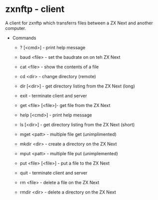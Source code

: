 # zxnftp - client

A client for zxnftp which transferrs files between a ZX Next and
another computer.

- Commands

    - ? [\<cmd>] - print help message

    - baud \<file> - set the baudrate on on teh ZX Next
    
    - cat \<file> - show the contents of a file
    
    - cd \<dir> - change directory (remote)

    - dir [\<dir>] - get directory listing from the ZX Next (long)

    - exit - terminate client and server

    - get \<file> [\<file>]- get file from the ZX Next

    - help [\<cmd>] - print help message

    - ls [\<dir>] - get directory listing from the ZX Next (short)

    - mget \<patt> - multiple file get (unimplimented)

    - mkdir \<dir> - create a directory on the ZX Next

    - mput \<patt> - multiple file put (unimplemented)

    - put \<file> [\<file>] - put a file to the ZX Next

    - quit - terminate client and server

    - rm \<file> - delete a file on the ZX Next

    - rmdir \<dir> - delete a directory on the ZX Next
